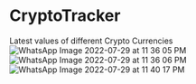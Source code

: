 # CryptoTracker
Latest values of different Crypto Currencies
![WhatsApp Image 2022-07-29 at 11 36 05 PM](https://user-images.githubusercontent.com/84710418/181819188-d11e3be7-eaa3-4f14-b9ff-c9fa3a787228.jpeg)
![WhatsApp Image 2022-07-29 at 11 36 06 PM](https://user-images.githubusercontent.com/84710418/181819209-fb2faa3e-7d51-4bf5-a24e-a2d8cfbdca47.jpeg)
![WhatsApp Image 2022-07-29 at 11 40 17 PM](https://user-images.githubusercontent.com/84710418/181819465-af49fdbf-01c7-43a8-ba51-68bb5beead35.jpeg)
